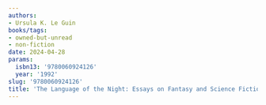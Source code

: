 ```yaml
---
authors:
- Ursula K. Le Guin
books/tags:
- owned-but-unread
- non-fiction
date: 2024-04-28
params:
  isbn13: '9780060924126'
  year: '1992'
slug: '9780060924126'
title: 'The Language of the Night: Essays on Fantasy and Science Fiction '
---
```


<!--more-->